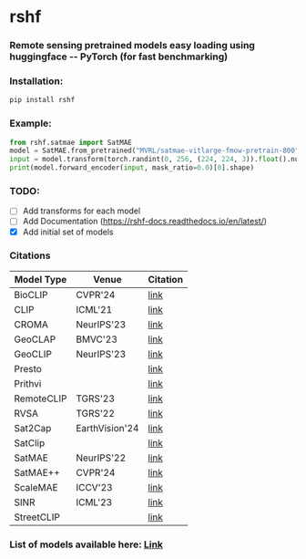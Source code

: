 # rshf
### Remote sensing pretrained models easy loading using huggingface -- PyTorch (for fast benchmarking)

### Installation:
```bash
pip install rshf
```

### Example:
```python
from rshf.satmae import SatMAE
model = SatMAE.from_pretrained("MVRL/satmae-vitlarge-fmow-pretrain-800")
input = model.transform(torch.randint(0, 256, (224, 224, 3)).float().numpy(), 224).unsqueeze(0)
print(model.forward_encoder(input, mask_ratio=0.0)[0].shape)
```

### TODO:
- [ ] Add transforms for each model
- [ ] Add Documentation (https://rshf-docs.readthedocs.io/en/latest/)
- [x] Add initial set of models

### Citations

|Model Type|Venue|Citation|
|----------|-----|--------|
|BioCLIP|CVPR'24|[link](./rshf/bioclip/README.md)
|CLIP|ICML'21|[link](./rshf/clip/README.md)
|CROMA|NeurIPS'23|[link](./rshf/croma/README.md)
|GeoCLAP|BMVC'23|[link](./rshf/geoclap/README.md)
|GeoCLIP|NeurIPS'23|[link](./rshf/geoclip/README.md)
|Presto||[link](./rshf/presto/README.md)
|Prithvi||[link](./rshf/prithvi/README.md)
|RemoteCLIP|TGRS'23|[link](./rshf/remoteclip/README.md)
|RVSA|TGRS'22|[link](./rshf/rvsa/README.md)
|Sat2Cap|EarthVision'24|[link](./rshf/sat2cap/README.md)
|SatClip||[link](./rshf/satclip/README.md)
|SatMAE|NeurIPS'22|[link](./rshf/satmae/README.md)
|SatMAE++|CVPR'24|[link](./rshf/satmaepp/README.md)
|ScaleMAE|ICCV'23|[link](./rshf/scalemae/README.md)
|SINR|ICML'23|[link](./rshf/sinr/README.md)
|StreetCLIP||[link](./rshf/streetclip/README.md)
### List of models available here: [Link](https://huggingface.co/collections/MVRL/remote-sensing-foundation-models-664e8fcd67d8ca8c03f42d00)